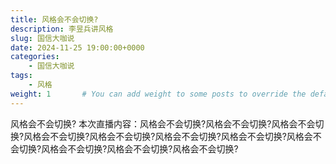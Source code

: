 ```yaml
---
title: 风格会不会切换?
description: 李昱兵讲风格
slug: 国信大咖说
date: 2024-11-25 19:00:00+0000
categories:
    - 国信大咖说
tags:
    - 风格
weight: 1       # You can add weight to some posts to override the default sorting (date descending)
---
```

风格会不会切换?
本次直播内容：风格会不会切换?风格会不会切换?风格会不会切换?风格会不会切换?风格会不会切换?风格会不会切换?风格会不会切换?风格会不会切换?风格会不会切换?风格会不会切换?风格会不会切换?